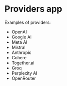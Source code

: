 # Providers app

Examples of providers:

- OpenAI
- Google AI
- Meta AI
- Mistral
- Anthropic
- Cohere
- Together.ai
- Groq
- Perplexity AI
- OpenRouter
